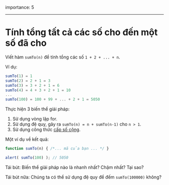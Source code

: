 importance: 5

---

# Tính tổng tất cả các số cho đến một số đã cho

Viết hàm `sumTo(n)` để tính tổng các số `1 + 2 + ... + n`.

Ví dụ:

```js no-beautify
sumTo(1) = 1
sumTo(2) = 2 + 1 = 3
sumTo(3) = 3 + 2 + 1 = 6
sumTo(4) = 4 + 3 + 2 + 1 = 10
...
sumTo(100) = 100 + 99 + ... + 2 + 1 = 5050
```

Thực hiện 3 biến thể giải pháp:

1. Sử dụng vòng lặp for.
2. Sử dụng đệ quy, gây ra `sumTo(n) = n + sumTo(n-1)` cho `n > 1`.
3. Sử dụng công thức [cấp số cộng](https://vi.wikipedia.org/wiki/C%E1%BA%A5p_s%E1%BB%91_c%E1%BB%99ng).

Một ví dụ về kết quả:

```js
function sumTo(n) { /*... mã của bạn ... */ }

alert( sumTo(100) ); // 5050
```

Tái bút: Biến thể giải pháp nào là nhanh nhất? Chậm nhất? Tại sao?

Tái bút nữa: Chúng ta có thể sử dụng đệ quy để đếm `sumTo(100000)` không?

